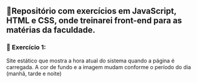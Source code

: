 📌Repositório com exercícios em JavaScript, HTML e CSS, onde treinarei front-end para as matérias da faculdade.
---
### 📌 Exercício 1:
Site estático que mostra a hora atual do sistema quando a página é carregada. A cor de fundo e a imagem mudam conforme o período do dia (manhã, tarde e noite)
